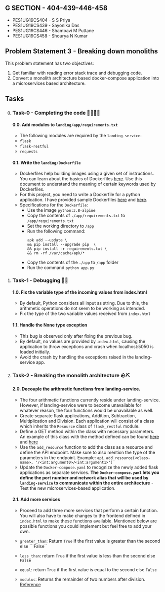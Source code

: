 ## G SECTION - 404-439-446-458

 - PES1UG19CS404 - S S Priya
 - PES1UG19CS439 - Sayonika Das
 - PES1UG19CS446 - Shambavi M Puttane
 - PES1UG19CS458 - Shourya N Kumar

## Problem Statement 3 - Breaking down monoliths

This problem statement has two objectives:

1. Get familiar with reading error stack trace and debugging code.
2. Convert a monolith architecture based docker-compose application into a microservices based architecture.

## Tasks
0. ### Task-0 - Completing the code 👨‍💻👩‍💻
    #### 0.0. Add modules to ```landing/app/requirements.txt```
      - The following modules are required by the ```landing-service```:
      - ```flask```
      - ```flask-restful```
      - ```requests```
    #### 0.1. Write the ```landing/Dockerfile```
      - Dockerfiles help building images using a given set of instructions. You can learn about the basics of Dockerfiles [here](https://docs.docker.com/engine/reference/builder/). Use this document to understand the meaning of certain keywords used by Dockerfiles.
      - For this project, you need to write a Dockerfile for a python application. I have provided sample Dockerfiles [here](https://docs.docker.com/language/python/build-images/) and [here](https://hasura.io/blog/how-to-write-dockerfiles-for-python-web-apps-6d173842ae1d/). 
      - Specifications for the ```Dockerfile```:
          - Use the image ```python:3.8-alpine```
          - Copy the contents of ```./app/requirements.txt``` to ```/app/requirements.txt```
          - Set the working directory to ```/app```
          - Run the following command: 
            ```
            apk add --update \
            && pip install --upgrade pip  \
            && pip install -r requirements.txt \
            && rm -rf /var/cache/apk/*
            ```
          - Copy the contents of the ```./app``` to ```/app``` folder
          - Run the command ```python app.py```

1. ### Task-1 - Debugging 🐛🔨
    #### 1.0. Fix the variable type of the incoming values from index.html
      - By default, Python considers all input as string. Due to this, the arithmetic operations do not seem to be working as intended. 
      - Fix the type of the two variable values received from ```index.html```
    #### 1.1. Handle the None type exception 
      - This bug is observed only after fixing the previous bug.
      - By default, no values are provided by ```index.html```, causing the application to throw exceptions and crash when localhost:5050 is loaded initially.
      - Avoid the crash by handling the exceptions raised in the landing-service app.

2. ### Task-2 - Breaking the monolith architecture 🪨⛏️
    #### 2.0. Decouple the arithmetic functions from landing-service.
      - The four arithmetic functions currently reside under landing-service. However, if landing-service were to become unavailable for whatever reason, the four functions would be unavailable as well.
      - Create separate flask applications, Addition, Subtraction, Multiplication and Division. Each application will consist of a class which inherits the ```Resource``` class of ```flask_restful``` module. 
      - Define a GET method within the class with necessary parameters. An example of this class with the method defined can be found [here](https://stackoverflow.com/questions/25098661/flask-restful-add-resource-parameters) and [here](https://lovelace.oulu.fi/ohjelmoitava-web/programmable-web-project-spring-2019/implementing-rest-apis-with-flask/)
      - Use the ```add_resource``` function to add the class as a resource and define the API endpoint. Make sure to also mention the type of the parameters in the endpoint. 
       Example: ```api.add_resource(<class-name>, '/<int:argument0>/<int:argument1>')```
      - Update the ```Docker-compose.yaml``` to recognize the newly added flask applications as separate services. **The ```Docker-compose.yaml``` lets you define the port number and network alias that will be used by ```landing-service``` to communicate within the entire architecture**
       - Test the new microservices-based application. 
    #### 2.1. Add more services
      - Proceed to add three more services that perform a certain function. You will also have to make changes to the frontend defined in ```index.html``` to make these functions available. Mentioned below are possible functions you could implement but feel free to add your own.

      - ```greater_than```: Return ```True``` if the first value is greater than the second else ```False``
      - ```less_than```: return ```True``` if the first value is less than the second else ```False```
      - ```equal```: return ```True``` if the first value is equal to the second else ```False```
      - ```modulus```: Returns the remainder of two numbers after division. [Reference](https://en.wikipedia.org/wiki/Remainder)


